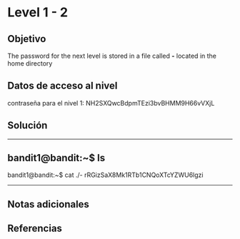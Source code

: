 # Level 1 - 2

## Objetivo
The password for the next level is stored in a file called **-** located in the home directory

## Datos de acceso al nivel
contraseña para el nivel 1: NH2SXQwcBdpmTEzi3bvBHMM9H66vVXjL

## Solución
---
bandit1@bandit:~$ ls
-
bandit1@bandit:~$ cat ./-
rRGizSaX8Mk1RTb1CNQoXTcYZWU6lgzi

---
## Notas adicionales


## Referencias


